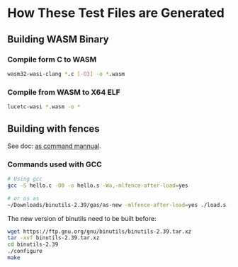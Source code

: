 # How These Test Files are Generated

## Building WASM Binary

### Compile form C to WASM

```bash
wasm32-wasi-clang *.c [-O3] -o *.wasm
```

### Compile from WASM to X64 ELF

```bash
lucetc-wasi *.wasm -o *
```

## Building with fences

See doc: [as command mannual](https://man7.org/linux/man-pages/man1/as.1.html).

### Commands used with GCC

```sh
# Using gcc
gcc -S hello.c -O0 -o hello.s -Wa,-mlfence-after-load=yes

# or us as
~/Downloads/binutils-2.39/gas/as-new -mlfence-after-load=yes ./load.s -o load
```

The new version of binutils need to be built before:
```sh
wget https://ftp.gnu.org/gnu/binutils/binutils-2.39.tar.xz
tar -xvf binutils-2.39.tar.xz
cd binutils-2.39
./configure
make
```
